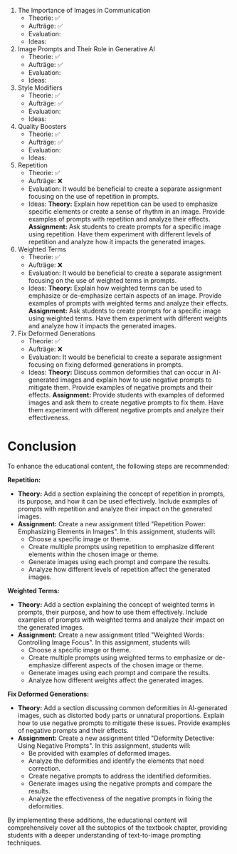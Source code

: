 1. The Importance of Images in Communication
	- Theorie: ✅
	- Aufträge: ✅
	- Evaluation: 
	- Ideas: 
2. Image Prompts and Their Role in Generative AI
	- Theorie: ✅
	- Aufträge: ✅
	- Evaluation: 
	- Ideas: 
3. Style Modifiers
	- Theorie: ✅
	- Aufträge: ✅
	- Evaluation: 
	- Ideas: 
4. Quality Boosters
	- Theorie: ✅
	- Aufträge: ✅
	- Evaluation: 
	- Ideas: 
5. Repetition
	- Theorie: ✅
	- Aufträge: ❌
	- Evaluation: It would be beneficial to create a separate assignment focusing on the use of repetition in prompts.
	- Ideas: **Theory:** Explain how repetition can be used to emphasize specific elements or create a sense of rhythm in an image. Provide examples of prompts with repetition and analyze their effects. **Assignment:** Ask students to create prompts for a specific image using repetition. Have them experiment with different levels of repetition and analyze how it impacts the generated images.
6. Weighted Terms
	- Theorie: ✅
	- Aufträge: ❌
	- Evaluation:  It would be beneficial to create a separate assignment focusing on the use of weighted terms in prompts.
	- Ideas: **Theory:** Explain how weighted terms can be used to emphasize or de-emphasize certain aspects of an image. Provide examples of prompts with weighted terms and analyze their effects. **Assignment:** Ask students to create prompts for a specific image using weighted terms. Have them experiment with different weights and analyze how it impacts the generated images.
7. Fix Deformed Generations
	- Theorie: ✅
	- Aufträge: ❌
	- Evaluation: It would be beneficial to create a separate assignment focusing on fixing deformed generations in prompts.
	- Ideas: **Theory:** Discuss common deformities that can occur in AI-generated images and explain how to use negative prompts to mitigate them. Provide examples of negative prompts and their effects. **Assignment:** Provide students with examples of deformed images and ask them to create negative prompts to fix them. Have them experiment with different negative prompts and analyze their effectiveness.

# Conclusion
To enhance the educational content, the following steps are recommended:

**Repetition:**
- **Theory:** Add a section explaining the concept of repetition in prompts, its purpose, and how it can be used effectively. Include examples of prompts with repetition and analyze their impact on the generated images.
- **Assignment:** Create a new assignment titled "Repetition Power: Emphasizing Elements in Images". In this assignment, students will:
    - Choose a specific image or theme.
    - Create multiple prompts using repetition to emphasize different elements within the chosen image or theme.
    - Generate images using each prompt and compare the results.
    - Analyze how different levels of repetition affect the generated images.

**Weighted Terms:**
- **Theory:** Add a section explaining the concept of weighted terms in prompts, their purpose, and how to use them effectively. Include examples of prompts with weighted terms and analyze their impact on the generated images.
- **Assignment:** Create a new assignment titled "Weighted Words: Controlling Image Focus". In this assignment, students will:
    - Choose a specific image or theme.
    - Create multiple prompts using weighted terms to emphasize or de-emphasize different aspects of the chosen image or theme.
    - Generate images using each prompt and compare the results.
    - Analyze how different weights affect the generated images.

**Fix Deformed Generations:**
- **Theory:** Add a section discussing common deformities in AI-generated images, such as distorted body parts or unnatural proportions. Explain how to use negative prompts to mitigate these issues. Provide examples of negative prompts and their effects.
- **Assignment:** Create a new assignment titled "Deformity Detective: Using Negative Prompts". In this assignment, students will:
    - Be provided with examples of deformed images.
    - Analyze the deformities and identify the elements that need correction.
    - Create negative prompts to address the identified deformities.
    - Generate images using the negative prompts and compare the results.
    - Analyze the effectiveness of the negative prompts in fixing the deformities.

By implementing these additions, the educational content will comprehensively cover all the subtopics of the textbook chapter, providing students with a deeper understanding of text-to-image prompting techniques.
```
